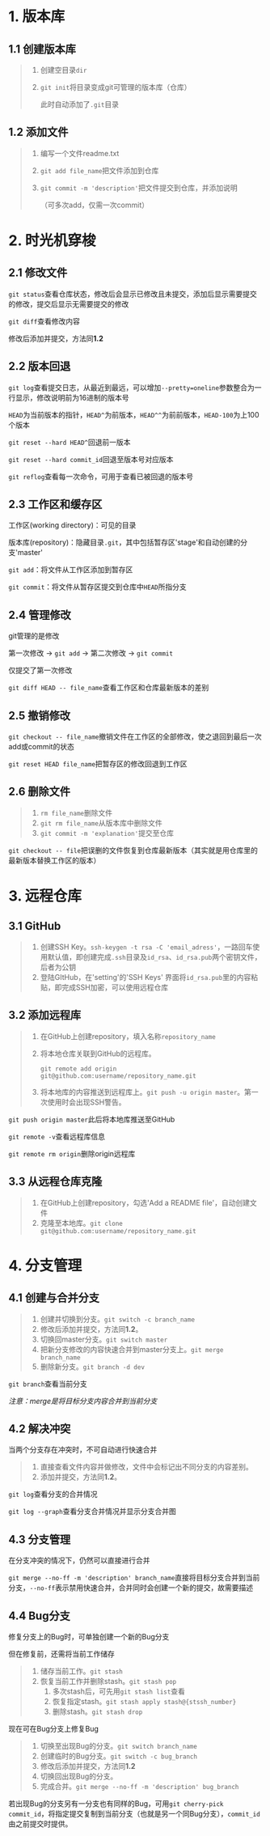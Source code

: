 # 1. 版本库



## 1.1 创建版本库

> 1. 创建空目录`dir`
>
> 2. `git init`将目录变成git可管理的版本库（仓库）
>
>    此时自动添加了`.git`目录



## 1.2 添加文件

> 1. 编写一个文件readme.txt
>
> 2. `git add file_name`把文件添加到仓库
>
> 3. `git commit -m 'description'`把文件提交到仓库，并添加说明
>
>    （可多次add，仅需一次commit）



# 2. 时光机穿梭



## 2.1 修改文件

`git status`查看仓库状态，修改后会显示已修改且未提交，添加后显示需要提交的修改，提交后显示无需要提交的修改

`git diff`查看修改内容

修改后添加并提交，方法同**1.2**



## 2.2 版本回退

`git log`查看提交日志，从最近到最远，可以增加`--pretty=oneline`参数整合为一行显示，修改说明前为16进制的版本号

`HEAD`为当前版本的指针，`HEAD^`为前版本，`HEAD^^`为前前版本，`HEAD-100`为上100个版本

`git reset --hard HEAD^`回退前一版本

`git reset --hard commit_id`回退至版本号对应版本

`git reflog`查看每一次命令，可用于查看已被回退的版本号



## 2.3 工作区和缓存区

工作区(working directory)：可见的目录

版本库(repository)：隐藏目录`.git`，其中包括暂存区'stage'和自动创建的分支'master'

`git add`：将文件从工作区添加到暂存区

`git commit`：将文件从暂存区提交到仓库中`HEAD`所指分支



## 2.4 管理修改

git管理的是修改

第一次修改 -> `git add` -> 第二次修改 -> `git commit`

仅提交了第一次修改

`git diff HEAD -- file_name`查看工作区和仓库最新版本的差别



## 2.5 撤销修改

`git checkout -- file_name`撤销文件在工作区的全部修改，使之退回到最后一次add或commit的状态

`git reset HEAD file_name`把暂存区的修改回退到工作区



## 2.6 删除文件

> 1. `rm file_name`删除文件
> 2. `git rm file_name`从版本库中删除文件
> 3. `git commit -m 'explanation'`提交至仓库

`git checkout -- file`把误删的文件恢复到仓库最新版本（其实就是用仓库里的最新版本替换工作区的版本）



# 3. 远程仓库



## 3.1 GitHub

> 1. 创建SSH Key。`ssh-keygen -t rsa -C 'email_adress'`，一路回车使用默认值，即创建完成`.ssh`目录及`id_rsa`、`id_rsa.pub`两个密钥文件，后者为公钥
> 2. 登陆GItHub，在'setting'的'SSH Keys' 界面将`id_rsa.pub`里的内容粘贴，即完成SSH加密，可以使用远程仓库



## 3.2 添加远程库

> 1. 在GitHub上创建repository，填入名称`repository_name`
>
> 2. 将本地仓库关联到GitHub的远程库。
>
>    `git remote add origin git@github.com:username/repository_name.git`
>
> 3. 将本地库的内容推送到远程库上。`git push -u origin master`。第一次使用时会出现SSH警告。

`git push origin master`此后将本地库推送至GitHub

`git remote -v`查看远程库信息

`git remote rm origin`删除origin远程库



## 3.3 从远程仓库克隆

> 1. 在GitHub上创建repository，勾选'Add a README file'，自动创建文件
> 2. 克隆至本地库。`git clone git@github.com:username/repository_name.git`



# 4. 分支管理



## 4.1 创建与合并分支

> 1. 创建并切换到分支。`git switch -c branch_name`
> 2. 修改后添加并提交，方法同**1.2**。
> 3. 切换回master分支。`git switch master`
> 4. 把新分支修改的内容快速合并到master分支上。`git merge branch_name`
> 5. 删除新分支。`git branch -d dev`

`git branch`查看当前分支

*注意：merge是将目标分支内容合并到当前分支*



## 4.2 解决冲突

当两个分支存在冲突时，不可自动进行快速合并

> 1. 直接查看文件内容并做修改，文件中会标记出不同分支的内容差别。
> 2. 添加并提交，方法同**1.2**。

`git log`查看分支的合并情况

`git log --graph`查看分支合并情况并显示分支合并图



## 4.3 分支管理

在分支冲突的情况下，仍然可以直接进行合并

`git merge --no-ff -m 'description' branch_name`直接将目标分支合并到当前分支，`--no-ff`表示禁用快速合并，合并同时会创建一个新的提交，故需要描述



## 4.4 Bug分支

修复分支上的Bug时，可单独创建一个新的Bug分支

但在修复前，还需将当前工作储存

> 1. 储存当前工作。`git stash`
> 2. 恢复当前工作并删除stash。`git stash pop`
>    1. 多次stash后，可先用`git stash list`查看
>    2. 恢复指定stash。`git stash apply stash@{stssh_number}`
>    3. 删除stash。`git stash drop`

现在可在Bug分支上修复Bug

> 1. 切换至出现Bug的分支。`git switch branch_name`
> 2. 创建临时的Bug分支。`git switch -c bug_branch`
> 3. 修改后添加并提交，方法同**1.2**
> 4. 切换回出现Bug的分支。
> 5. 完成合并。`git merge --no-ff -m 'description' bug_branch`

若出现Bug的分支另有一分支也有同样的Bug，可用`git cherry-pick commit_id`，将指定提交复制到当前分支（也就是另一个同Bug分支），`commit_id`由之前提交时提供。

